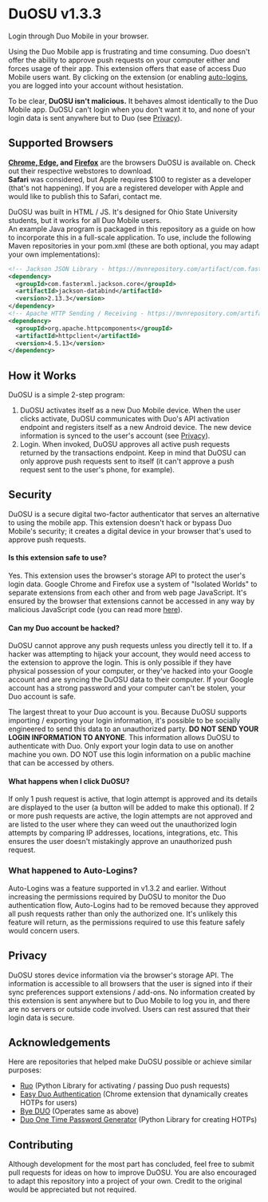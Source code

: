 # DuOSU v1.3.3
Login through Duo Mobile in your browser.

Using the Duo Mobile app is frustrating and time consuming. Duo doesn't offer the ability to approve push requests on your computer either and forces usage of their app.
This extension offers that ease of access Duo Mobile users want. By clicking on the extension (or enabling [auto-logins](#automatic-logins), you are logged into your account without hesistation.

To be clear, **DuOSU isn't malicious.** It behaves almost identically to the Duo Mobile app. DuOSU can't login when you don't want it to, and none of your login data is sent anywhere but to Duo (see [Privacy](#privacy)).

Supported Browsers
------------------

**[Chrome, Edge](https://chrome.google.com/webstore/detail/duosu/bnfooenhhgcnhdkdjelgmmkpaemlnoek), and [Firefox](https://addons.mozilla.org/en-US/firefox/addon/duosu/)** are the browsers DuOSU is available on. Check out their respective webstores to download.<br>
**Safari** was considered, but Apple requires $100 to register as a developer (that's not happening). If you are a registered developer with Apple and would like to publish this to Safari, contact me.

DuOSU was built in HTML / JS. It's designed for Ohio State University students, but it works for all Duo Mobile users.<br>
An example Java program is packaged in this repository as a guide on how to incorporate this in a full-scale application. To use, include the following Maven repositories in your pom.xml (these are both optional, you may adapt your own implementations):

```xml
<!-- Jackson JSON Library - https://mvnrepository.com/artifact/com.fasterxml.jackson.core/jackson-core -->
<dependency>
  <groupId>com.fasterxml.jackson.core</groupId>
  <artifactId>jackson-databind</artifactId>
  <version>2.13.3</version>
</dependency>
<!-- Apache HTTP Sending / Receiving - https://mvnrepository.com/artifact/org.apache.httpcomponents/httpclient -->
<dependency>
  <groupId>org.apache.httpcomponents</groupId>
  <artifactId>httpclient</artifactId>
  <version>4.5.13</version>
</dependency>
```

How it Works
------------
DuOSU is a simple 2-step program:

1. DuOSU activates itself as a new Duo Mobile device. When the user clicks activate, DuOSU communicates with Duo's API activation endpoint and registers itself as a new Android device. The new device information is synced to the user's account (see [Privacy](#privacy)).
2. Login. When invoked, DuOSU approves all active push requests returned by the transactions endpoint. Keep in mind that DuOSU can only approve push requests sent to itself (it can't approve a push request sent to the user's phone, for example).

Security
--------
DuOSU is a secure digital two-factor authenticator that serves an alternative to using the mobile app. This extension doesn't hack or bypass Duo Mobile's security; it creates a digital device in your browser that's used to approve push requests.

#### Is this extension safe to use?
Yes. This extension uses the browser's storage API to protect the user's login data. Google Chrome and Firefox use a system of "Isolated Worlds" to separate extensions from each other and from web page JavaScript. It's ensured by the browser that extensions cannot be accessed in any way by malicious JavaScript code (you can read more [here](https://developer.chrome.com/docs/extensions/mv3/content_scripts/#isolated_world)).

#### Can my Duo account be hacked?
DuOSU cannot approve any push requests unless you directly tell it to. If a hacker was attempting to hijack your account, they would need access to the extension to approve the login. This is only possible if they have physical possession of your computer, or they've hacked into your Google account and are syncing the DuOSU data to their computer. If your Google account has a strong password and your computer can't be stolen, your Duo account is safe.

The largest threat to your Duo account is you. Because DuOSU supports importing / exporting your login information, it's possible to be socially engineered to send this data to an unauthorized party. **DO NOT SEND YOUR LOGIN INFORMATION TO ANYONE**. This information allows DuOSU to authenticate with Duo. Only export your login data to use on another machine you own. DO NOT use this login information on a public machine that can be accessed by others.

#### What happens when I click DuOSU?
If only 1 push request is active, that login attempt is approved and its details are displayed to the user (a button will be added to make this optional).
If 2 or more push requests are active, the login attempts are not approved and are listed to the user where they can weed out the unauthorized login attempts by comparing IP addresses, locations, integrations, etc. This ensures the user doesn't mistakingly approve an unauthorized push request.

### What happened to Auto-Logins?
Auto-Logins was a feature supported in v1.3.2 and earlier. Without increasing the permissions required by DuOSU to monitor the Duo authentication flow, Auto-Logins had to be removed because they approved all push requests rather than only the authorized one. It's unlikely this feature will return, as the permissions required to use this feature safely would concern users.

Privacy
-------
DuOSU stores device information via the browser's storage API. The information is accessible to all browsers that the user is signed into if their sync preferences support extensions / add-ons.
No information created by this extension is sent anywhere but to Duo Mobile to log you in, and there are no servers or outside code involved. Users can rest assured that their login data is secure.

Acknowledgements
----------------
Here are repositories that helped make DuOSU possible or achieve similar purposes:

- [Ruo](https://github.com/falsidge/ruo) (Python Library for activating / passing Duo push requests)
- [Easy Duo Authentication](https://github.com/SparkShen02/Easy-Duo-Authentication) (Chrome extension that dynamically creates HOTPs for users)
- [Bye DUO](https://github.com/yuchenliu15/bye-duo) (Operates same as above)
- [Duo One Time Password Generator](https://github.com/revalo/duo-bypass) (Python Library for creating HOTPs)

Contributing
------------
Although development for the most part has concluded, feel free to submit pull requests for ideas on how to improve DuOSU.
You are also encouraged to adapt this repository into a project of your own. Credit to the original would be appreciated but not required.

